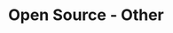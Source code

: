 ---
layout: default
title: Open Source - Other
nav_exclude: false
nav_order: 22
has_children: false
parent: Open Source
last_modified_date: 1
---